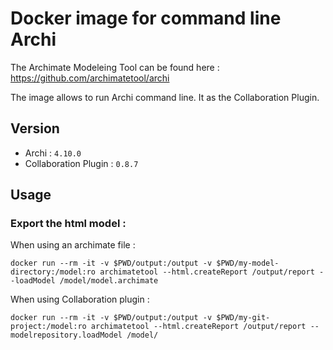 # Docker image for command line Archi

The Archimate Modeleing Tool can be found here : https://github.com/archimatetool/archi

The image allows to run Archi command line. It as the Collaboration Plugin.


## Version

 - Archi : `4.10.0`
 - Collaboration Plugin : `0.8.7`

## Usage

### Export the html model :

When using an archimate file :
```
docker run --rm -it -v $PWD/output:/output -v $PWD/my-model-directory:/model:ro archimatetool --html.createReport /output/report --loadModel /model/model.archimate
```

When using Collaboration plugin :
```
docker run --rm -it -v $PWD/output:/output -v $PWD/my-git-project:/model:ro archimatetool --html.createReport /output/report --modelrepository.loadModel /model/
```
